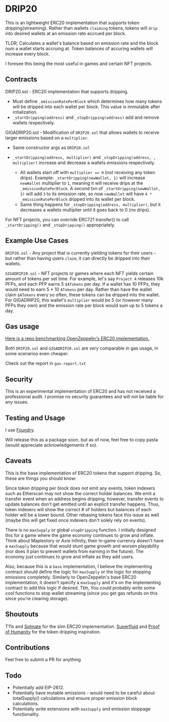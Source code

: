 # DRIP20

This is an lightweight ERC20 implementation that supports token dripping(streaming). Rather than wallets `claiming` tokens, tokens will `drip` into desired wallets at an emission rate accrued per block.

TLDR; Calculates a wallet's balance based on emission rate and the block num a wallet starts accruing at. Token balances of accuring wallets will increase every block.

I foresee this being the most useful in games and certain NFT projects.

## Contracts

DRIP20.sol - ERC20 implementation that supports dripping. 

- Must define `_emissionRatePerBlock` which determines how many tokens will be dripped into each wallet per block. This value is immutable after intialization.
- `_startDripping(address)` and `_stopDripping(address)` add and remove wallets respectively.

GIGADRIP20.sol - Modification of `DRIP20.sol` that allows wallets to receive larger emissions based on a `multiplier`.

- Same constructor args as `DRIP20.sol`
- `_startDripping(address, multiplier)` and `_stopDripping(address, , multiplier)` increase and decrease a wallets emissions respectively.
  
  -  All wallets start off with `multiplier == 0` (not receiving any token drips). Example: `_startDripping(newWallet, 1)` will increase `newWallet` multiplier to `1`, meaning it will receive drips at the `_emissionRatePerBlock`. A second txn of `_startDripping(newWallet, 3)` will add `3` to its emission rate, so now `newWallet` will have `4 * _emissionRatePerBlock` dripped into its wallet per block.
  - Same thing happens for `_stopDripping(address, multiplier)`, but it decreases a wallets multiplier until it goes back to 0 (no drips).

For NFT projects, you can override ERC721 transfer() to call `_startDripping()` and `_stopDripping()` appropriately.

## Example Use Cases

`DRIP20.sol` - Any project that is currently yielding tokens for their users - but rather than having users `claim`, it can directly be dripped into their wallets.

`GIGADRIP20.sol` - NFT projects or games where each NFT yields certain amount of tokens per set time. For example, let's say `Project A` releases 10k PFPs, and each PFP earns 5 `$ATokens` per day. If a wallet has 10 PFPs, they would need to earn 5 * 10 `ATokens` per day. Rather than have the wallet claim `$ATokens` every so often, these tokens can be dripped into the wallet. For GIGADRIP20, this wallet's `multiplier` would be 5 (or however many PFPs they own) and the emission rate per block would sum up to 5 tokens a day.

## Gas usage

[Here is a repo benchmarking OpenZeppelin's ERC20 implementation.](https://github.com/alephao/solidity-benchmarks/blob/main/ERC20.md)

Both `DRIP20.sol` and `GIGADRIP20.sol` are very comparable in gas usage, in some scenarios even cheaper.

Check out the report in `gas-report.txt`


## Security

This is an experimental implementation of ERC20 and has not received a professional audit. I promise no security guarantees and will not be liable for any issues.

## Testing and Usage

I use [Foundry](https://github.com/foundry-rs/foundry).

Will release this as a package soon, but as of now, feel free to copy pasta (would appreciate acknowledgements if so).

## Caveats

This is the base implementation of ERC20 tokens that support dripping. So, these are things you should know:

Since token dripping per block does not emit any events, token indexers such as Etherscan may not show the correct holder balances. We emit a transfer event when an address begins dripping, however, transfer events to update balances don't get emitted until an explicit transfer happens. Thus, token indexers will show the correct # of holders but balances of each holder will be a lower bound. Other rebasing tokens face this issue as well (maybe this will get fixed once indexers don't solely rely on events).

There is no `maxSupply` or global `stopDripping` function. I initially designed this for a game where the game economy continues to grow and inflate. Think about Maplestory or Axie Infinity, their in-game currency doesn't have a `maxSupply` because that would stunt game growth and worsen playability (nor does it plan to prevent wallets from earning in the future). The economy just continues to grow and inflate as they add users.

Also, because this is a `base` implementation, I believe the implementing contract should define the logic for `maxSupply` or the logic for stopping emissions completely. Similarly to OpenZeppelin's base ERC20 implementation, it doesn't specify a `maxSupply` and it's on the implementing contract to add this logic if desired. Tbh, You could probably write some cool functions to stop wallet streaming (since you get gas refunds on this since you're clearing storage).

## Shoutouts

T11s and [Solmate](https://github.com/Rari-Capital/solmate) for the slim ERC20 implementation.
[Superfluid](https://github.com/superfluid-finance) and [Proof of Humanity](https://www.proofofhumanity.id/) for the token dripping inspiration.

## Contributions

Feel free to submit a PR for anything

## Todo

- Potentially add EIP-2612.
- Potentially have mutable emissions - would need to be careful about totalSupply() calculations and ensure proper emission block calculations.
- Potentially write extensions with `maxSupply` and emission stoppage functionality.
